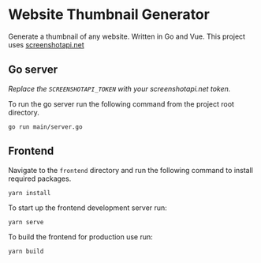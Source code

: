 # Website Thumbnail Generator

Generate a thumbnail of any website.
Written in Go and Vue. This project uses [screenshotapi.net](https://screenshotapi.net)

## Go server

*Replace the `SCREENSHOTAPI_TOKEN` with your screenshotapi.net token.*

To run the go server run the following command from the project root directory.

```
go run main/server.go
```

## Frontend

Navigate to the `frontend` directory and run the following command to install required packages.
```
yarn install 
```

To start up the frontend development server run:
```
yarn serve
```

To build the frontend for production use run:
```
yarn build
```
